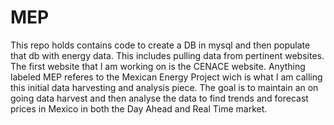 # MEP
This repo holds contains code to create a DB in mysql and then populate that db with energy data. This includes pulling data from pertinent websites. The first website that I am working on is the CENACE website. 
Anything labeled MEP referes to the Mexican Energy Project wich is what I am calling this initial data harvesting and analysis piece. The goal is to maintain an on going data harvest and then analyse the data to find trends and forecast prices in Mexico in both the Day Ahead and Real Time market. 
